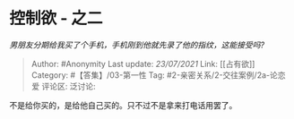 # 控制欲 - 之二
*男朋友分期给我买了个手机，手机刚到他就先录了他的指纹，这能接受吗?*

> Author: #Anonymity
> Last update: *23/07/2021*
> Link: [[占有欲]]
> Category: #【答集】/03-第一性
> Tag: #2-亲密关系/2-交往案例/2a-论恋爱
> 评论区:
> 泛讨论:

不是给你买的，是给他自己买的。只不过不是拿来打电话用罢了。
